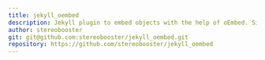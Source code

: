 ```yaml
---
title: jekyll_oembed
description: Jekyll plugin to embed objects with the help of oEmbed. Simple liquid tag
author: stereobooster
git: git@github.com:stereobooster/jekyll_oembed.git
repository: https://github.com/stereobooster/jekyll_oembed
---
```

